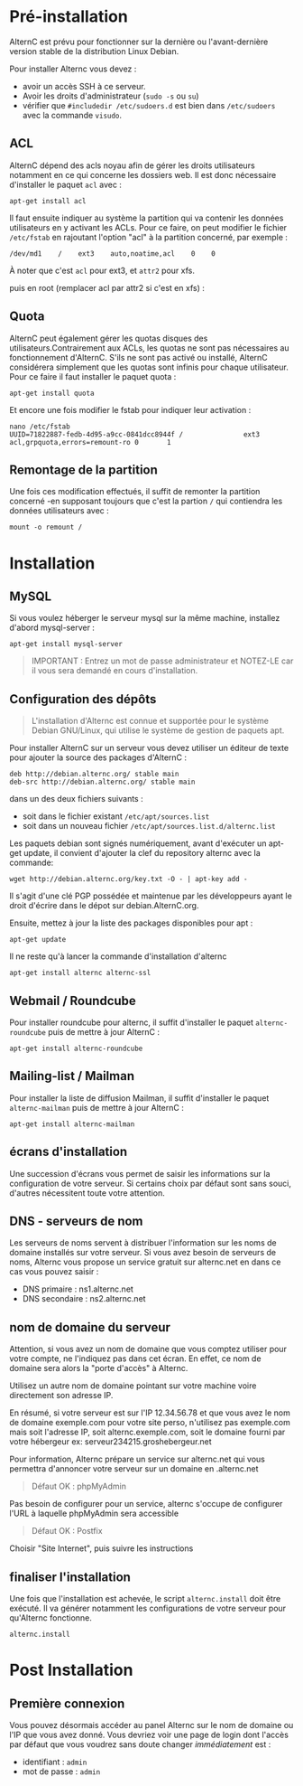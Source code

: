 

Pré-installation
================

AlternC est prévu pour fonctionner sur la dernière ou l'avant-dernière version stable de la distribution Linux Debian. 

Pour installer Alternc vous devez : 

* avoir un accès SSH à ce serveur.
* Avoir les droits d'administrateur (`sudo -s` ou `su`)
* vérifier que `#includedir /etc/sudoers.d` est bien dans `/etc/sudoers` avec la commande `visudo`.


ACL
---

AlternC dépend des acls noyau afin de gérer les droits utilisateurs notamment en ce qui concerne les dossiers web. Il est donc nécessaire d'installer le paquet `acl` avec :

```
apt-get install acl
```

Il faut ensuite indiquer au système la partition qui va contenir les données utilisateurs en y activant les ACLs. Pour ce faire, on peut modifier le fichier `/etc/fstab` en rajoutant l'option "acl" à la partition concerné, par exemple :

```
/dev/md1    /    ext3    auto,noatime,acl    0    0
```

À noter que c'est `acl` pour ext3, et `attr2` pour xfs.

puis en root (remplacer acl par attr2 si c'est en xfs) :


Quota
-----

AlternC peut également gérer les quotas disques des utilisateurs.Contrairement aux ACLs, les quotas ne sont pas nécessaires au fonctionnement d'AlternC. S'ils ne sont pas activé ou installé, AlternC considérera simplement que les quotas sont infinis pour chaque utilisateur. Pour ce faire il faut installer le paquet quota :

```
apt-get install quota
```

Et encore une fois modifier le fstab pour indiquer leur activation :

```
nano /etc/fstab
UUID=71822887-fedb-4d95-a9cc-0841dcc8944f /               ext3    acl,grpquota,errors=remount-ro 0       1
```

Remontage de la partition
-------------------------

Une fois ces modification effectués, il suffit de remonter la partition concerné -en supposant toujours que c'est la partion `/` qui contiendra les données utilisateurs avec :

```
mount -o remount /
```



Installation
============

MySQL
-----

Si vous voulez héberger le serveur mysql sur la même machine, installez d'abord mysql-server :

```
apt-get install mysql-server
```

> IMPORTANT : Entrez un mot de passe administrateur et NOTEZ-LE car il vous sera demandé en cours d'installation.

Configuration des dépôts
------------------------


> L'installation d'Alternc est connue et supportée pour le système Debian GNU/Linux, qui utilise le système de gestion de paquets ​apt.


Pour installer AlternC sur un serveur vous devez utiliser un éditeur de texte pour ajouter la source des packages d'AlternC :

```
deb http://debian.alternc.org/ stable main
deb-src http://debian.alternc.org/ stable main
```

dans un des deux fichiers suivants :

* soit dans le fichier existant `/etc/apt/sources.list`
* soit dans un nouveau fichier `/etc/apt/sources.list.d/alternc.list`


Les paquets debian sont signés numériquement, avant d'exécuter un apt-get update, il convient d'ajouter la clef du repository alternc avec la commande:

```
wget http://debian.alternc.org/key.txt -O - | apt-key add -
```

Il s'agit d'une clé PGP possédée et maintenue par les développeurs ayant le droit d'écrire dans le dépot sur debian.AlternC.org.

Ensuite, mettez à jour la liste des packages disponibles pour apt :

```
apt-get update
```

Il ne reste qu'à lancer la commande d'installation d'alternc

```
apt-get install alternc alternc-ssl 
```

Webmail / Roundcube
-------------------

Pour installer roundcube pour alternc, il suffit d'installer le paquet `alternc-roundcube` puis de mettre à jour AlternC :

```
apt-get install alternc-roundcube
```

Mailing-list / Mailman
----------------------

Pour installer la liste de diffusion Mailman, il suffit d'installer le paquet `alternc-mailman` puis de mettre à jour AlternC :

```
apt-get install alternc-mailman
```

écrans d'installation
---------------------

Une succession d'écrans vous permet de saisir les informations sur la configuration de votre serveur. Si certains choix par défaut sont sans souci, d'autres nécessitent toute votre attention.





DNS - serveurs de nom
---------------------

Les serveurs de noms servent à distribuer l'information sur les noms de domaine installés sur votre serveur. Si vous avez besoin de serveurs de noms, Alternc vous propose un service gratuit sur alternc.net en dans ce cas vous pouvez saisir :

* DNS primaire : ns1.alternc.net
* DNS secondaire : ns2.alternc.net

nom de domaine du serveur
-------------------------

Attention, si vous avez un nom de domaine que vous comptez utiliser pour votre compte, ne l'indiquez pas dans cet écran. En effet, ce nom de domaine sera alors la "porte d'accès" à Alternc.

Utilisez un autre nom de domaine pointant sur votre machine voire directement son adresse IP.

En résumé, si votre serveur est sur l'IP 12.34.56.78 et que vous avez le nom de domaine exemple.com pour votre site perso, n'utilisez pas exemple.com mais soit l'adresse IP, soit alternc.exemple.com, soit le domaine fourni par votre hébergeur ex: serveur234215.groshebergeur.net

Pour information, Alternc prépare un service sur alternc.net qui vous permettra d'annoncer votre serveur sur un domaine en .alternc.net

> Défaut OK : phpMyAdmin

Pas besoin de configurer pour un service, alternc s'occupe de configurer l'URL à laquelle phpMyAdmin sera accessible

> Défaut OK : Postfix

Choisir "Site Internet", puis suivre les instructions

finaliser l'installation
------------------------

Une fois que l'installation est achevée, le script `alternc.install` doit être exécuté. Il va générer notamment les configurations de votre serveur pour qu'Alternc fonctionne.

```
alternc.install
```

Post Installation
=================

Première connexion
-------------

Vous pouvez désormais accéder au panel Alternc sur le nom de domaine ou l'IP que vous avez donné. Vous devriez voir une page de login dont l'accès par défaut que vous voudrez sans doute changer *immédiatement* est :

* identifiant : `admin`
* mot de passe : `admin`
